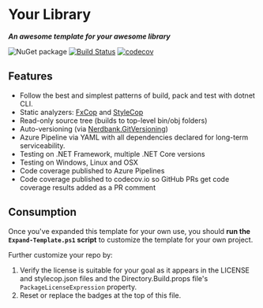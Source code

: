 # Your Library

***An awesome template for your awesome library***

![NuGet package](https://img.shields.io/badge/nuget-your--package--here-yellow.svg)
[![Build Status](https://dev.azure.com/andrewarnott/OSS/_apis/build/status/AArnott.Library.Template?branchName=master)](https://dev.azure.com/andrewarnott/OSS/_build/latest?definitionId=29&branchName=master)
[![codecov](https://codecov.io/gh/aarnott/library.template/branch/master/graph/badge.svg)](https://codecov.io/gh/aarnott/library.template)

## Features

* Follow the best and simplest patterns of build, pack and test with dotnet CLI.
* Static analyzers: [FxCop](https://docs.microsoft.com/en-us/visualstudio/code-quality/fxcop-analyzers?view=vs-2019) and [StyleCop](https://github.com/DotNetAnalyzers/StyleCopAnalyzers)
* Read-only source tree (builds to top-level bin/obj folders)
* Auto-versioning (via [Nerdbank.GitVersioning](https://github.com/aarnott/nerdbank.gitversioning))
* Azure Pipeline via YAML with all dependencies declared for long-term serviceability.
* Testing on .NET Framework, multiple .NET Core versions
* Testing on Windows, Linux and OSX
* Code coverage published to Azure Pipelines
* Code coverage published to codecov.io so GitHub PRs get code coverage results added as a PR comment

## Consumption

Once you've expanded this template for your own use, you should **run the `Expand-Template.ps1` script** to customize the template for your own project.

Further customize your repo by:

1. Verify the license is suitable for your goal as it appears in the LICENSE and stylecop.json files and the Directory.Build.props file's `PackageLicenseExpression` property.
1. Reset or replace the badges at the top of this file.

